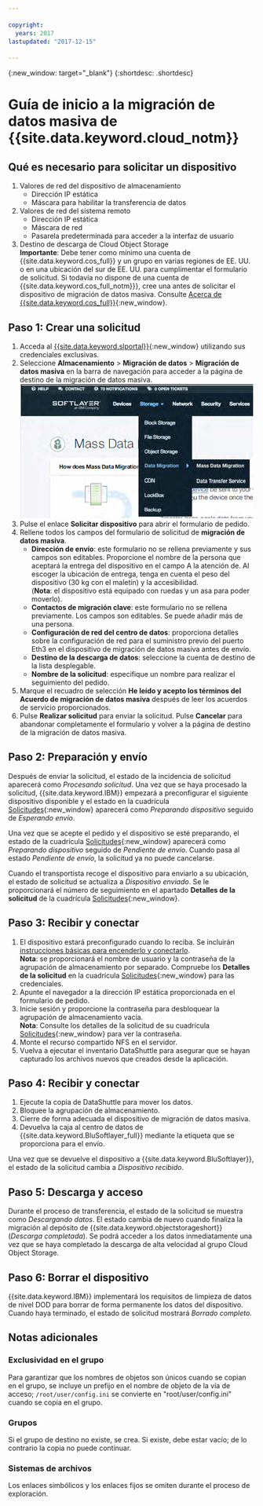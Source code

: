 ```yaml
---

copyright:
  years: 2017
lastupdated: "2017-12-15"

---
```

{:new_window: target="_blank"}
{:shortdesc: .shortdesc}

# Guía de inicio a la migración de datos masiva de {{site.data.keyword.cloud_notm}}

## Qué es necesario para solicitar un dispositivo

1. Valores de red del dispositivo de almacenamiento
   - Dirección IP estática
   - Máscara para habilitar la transferencia de datos
2. Valores de red del sistema remoto
   - Dirección IP estática
   - Máscara de red 
   - Pasarela predeterminada para acceder a la interfaz de usuario
3. Destino de descarga de Cloud Object Storage <br/>
   **Importante**: Debe tener como mínimo una cuenta de {{site.data.keyword.cos_full}} y un grupo en varias regiones de EE. UU. o en una ubicación del sur de EE. UU. para cumplimentar el formulario de solicitud. Si todavía no dispone de una cuenta de {{site.data.keyword.cos_full_notm}}}, cree una antes de solicitar el dispositivo de migración de datos masiva. Consulte [Acerca de {{site.data.keyword.cos_full}}](https://console.bluemix.net/docs/services/cloud-object-storage/about-cos.html){:new_window}.

## Paso 1: Crear una solicitud

1. Acceda al [{{site.data.keyword.slportal}}](https://control.softlayer.com/){:new_window} utilizando sus credenciales exclusivas.
2. Seleccione **Almacenamiento** > **Migración de datos** > **Migración de datos masiva** en la barra de navegación para acceder a la página de destino de la migración de datos masiva. <br/>
![Opción Servicio de transferencia de datos en el menú del portal de clientes](/images/DTSinControlMenu.PNG) <br/>
3. Pulse el enlace **Solicitar dispositivo** para abrir el formulario de pedido.
4. Rellene todos los campos del formulario de solicitud de **migración de datos masiva**.
   - **Dirección de envío**: este formulario no se rellena previamente y sus campos son editables. Proporcione el nombre de la persona que aceptará la entrega del dispositivo en el campo A la atención de. Al escoger la ubicación de entrega, tenga en cuenta el peso del dispositivo (30 kg con el maletín) y la accesibilidad. <br/> (**Nota**: el dispositivo está equipado con ruedas y un asa para poder moverlo).
   - **Contactos de migración clave**: este formulario no se rellena previamente. Los campos son editables. Se puede añadir más de una persona. 
   - **Configuración de red del centro de datos**: proporciona detalles sobre la configuración de red para el suministro previo del puerto Eth3 en el dispositivo de migración de datos masiva antes de envío.
   - **Destino de la descarga de datos**: seleccione la cuenta de destino de la lista desplegable.
   - **Nombre de la solicitud**: especifique un nombre para realizar el seguimiento del pedido.
5. Marque el recuadro de selección **He leído y acepto los términos del Acuerdo de migración de datos masiva** después de leer los acuerdos de servicio proporcionados.
6. Pulse **Realizar solicitud** para enviar la solicitud. Pulse **Cancelar** para abandonar completamente el formulario y volver a la página de destino de la migración de datos masiva.


## Paso 2: Preparación y envío

Después de enviar la solicitud, el estado de la incidencia de solicitud aparecerá como *Procesando solicitud*.  Una vez que se haya procesado la solicitud, {{site.data.keyword.IBM}} empezará a preconfigurar el siguiente dispositivo disponible y el estado en la cuadrícula [Solicitudes](https://control.softlayer.com/storage/mdms){:new_window} aparecerá como *Preparando dispositivo* seguido de *Esperando envío*.

Una vez que se acepte el pedido y el dispositivo se esté preparando, el estado de la cuadrícula [Solicitudes](https://control.softlayer.com/storage/mdms){:new_window} aparecerá como *Preparando dispositivo* seguido de *Pendiente de envío*. Cuando pasa al estado *Pendiente de envío*, la solicitud ya no puede cancelarse. 

Cuando el transportista recoge el dispositivo para enviarlo a su ubicación, el estado de solicitud se actualiza a *Dispositivo enviado*. Se le proporcionará el número de seguimiento en el apartado **Detalles de la solicitud** de la cuadrícula [Solicitudes](https://control.softlayer.com/storage/mdms){:new_window}.


## Paso 3: Recibir y conectar

1. El dispositivo estará preconfigurado cuando lo reciba. Se incluirán [instrucciones básicas para encenderlo y conectarlo](user-instructions.html). <br/>
  **Nota**: se proporcionará el nombre de usuario y la contraseña de la agrupación de almacenamiento por separado. Compruebe los **Detalles de la solicitud** en la cuadrícula [Solicitudes](https://control.softlayer.com/storage/mdms){:new_window} para las credenciales.
2. Apunte el navegador a la dirección IP estática proporcionada en el formulario de pedido.
3. Inicie sesión y proporcione la contraseña para desbloquear la agrupación de almacenamiento vacía. <br/>
   **Nota**: Consulte los detalles de la solicitud de su cuadrícula [Solicitudes](https://control.softlayer.com/storage/mdms){:new_window} para ver la contraseña.
4. Monte el recurso compartido NFS en el servidor.
5. Vuelva a ejecutar el inventario DataShuttle para asegurar que se hayan capturado los archivos nuevos que creados desde la aplicación.

## Paso 4: Recibir y conectar
1. Ejecute la copia de DataShuttle para mover los datos.
2. Bloquee la agrupación de almacenamiento.
3. Cierre de forma adecuada el dispositivo de migración de datos masiva.
4. Devuelva la caja al centro de datos de {{site.data.keyword.BluSoftlayer_full}} mediante la etiqueta que se proporciona para el envío.

Una vez que se devuelve el dispositivo a {{site.data.keyword.BluSoftlayer}}, el estado de la solicitud cambia a *Dispositivo recibido*. 

## Paso 5: Descarga y acceso

Durante el proceso de transferencia, el estado de la solicitud se muestra como *Descargando datos*. El estado cambia de nuevo cuando finaliza la migración al depósito de {{site.data.keyword.objectstorageshort}} (*Descarga completada*). Se podrá acceder a los datos inmediatamente una vez que se haya completado la descarga de alta velocidad al grupo Cloud Object Storage.

## Paso 6: Borrar el dispositivo

{{site.data.keyword.IBM}} implementará los requisitos de limpieza de datos de nivel DOD para borrar de forma permanente los datos del dispositivo. Cuando haya terminado, el estado de solicitud mostrará *Borrado completo*.

## Notas adicionales

### Exclusividad en el grupo

Para garantizar que los nombres de objetos son únicos cuando se copian en el grupo, se incluye un prefijo en el nombre de objeto de la vía de acceso; `/root/user/config.ini` se convierte en "root/user/config.ini" cuando se copia en el grupo.

### Grupos

Si el grupo de destino no existe, se crea.   Si existe, debe estar vacío; de lo contrario la copia no puede continuar.  

### Sistemas de archivos

Los enlaces simbólicos y los enlaces fijos se omiten durante el proceso de exploración.
